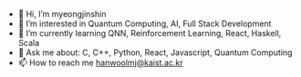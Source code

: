 - 👋 Hi, I’m myeongjinshin
- 👀 I’m interested in Quantum Computing, AI, Full Stack Development
- 🌱 I’m currently learning QNN, Reinforcement Learning, React, Haskell, Scala
- 🔭 Ask me about: C, C++, Python, React, Javascript, Quantum Computing 
- 📫 How to reach me hanwoolmj@kaist.ac.kr

<!---
myeongjinshin/myeongjinshin is a ✨ special ✨ repository because its `README.md` (this file) appears on your GitHub profile.
You can click the Preview link to take a look at your changes.
--->
